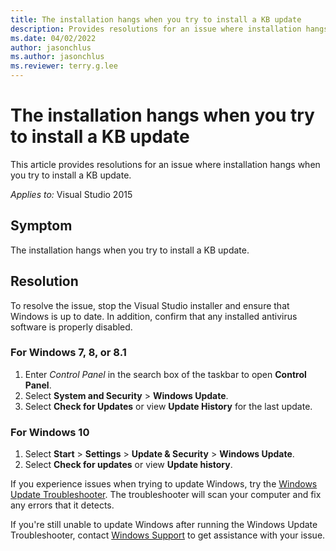 ```yaml
---
title: The installation hangs when you try to install a KB update
description: Provides resolutions for an issue where installation hangs when you try to install a KB update.
ms.date: 04/02/2022
author: jasonchlus
ms.author: jasonchlus
ms.reviewer: terry.g.lee
---
```

# The installation hangs when you try to install a KB update

This article provides resolutions for an issue where installation hangs when you try to install a KB update.  

_Applies to:_&nbsp;Visual Studio 2015

## Symptom

The installation hangs when you try to install a KB update.

## Resolution

To resolve the issue, stop the Visual Studio installer and ensure that Windows is up to date. In addition, confirm that any installed antivirus software is properly disabled.

### For Windows 7, 8, or 8.1

1. Enter _Control Panel_ in the search box of the taskbar to open **Control Panel**.
2. Select **System and Security** > **Windows Update**.
3. Select **Check for Updates** or view **Update History** for the last update.

### For Windows 10

1. Select **Start** > **Settings** > **Update & Security** > **Windows Update**.
1. Select **Check for updates** or view **Update history**.

If you experience issues when trying to update Windows, try the [Windows Update Troubleshooter](https://support.microsoft.com/windows/windows-update-troubleshooter-19bc41ca-ad72-ae67-af3c-89ce169755dd#WindowsVersion=Windows_10). The troubleshooter will scan your computer and fix any errors that it detects.

If you're still unable to update Windows after running the Windows Update Troubleshooter, contact [Windows Support](https://support.microsoft.com/contactus/) to get assistance with your issue.
